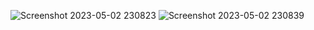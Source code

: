![Screenshot 2023-05-02 230823](https://user-images.githubusercontent.com/99186533/235742656-5d0add4b-cec4-436a-a3b5-c2477bd4071a.png)
![Screenshot 2023-05-02 230839](https://user-images.githubusercontent.com/99186533/235742681-f0764b62-6850-4233-b75e-ea55db13f2cb.png)
